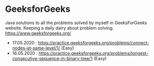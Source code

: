 # GeeksforGeeks
Java solutions to all the problems solved by myself in GeeksForGeeks website. Keeping a daily dairy about problem solving.
https://www.geeksforgeeks.org/ 

* 17.05.2020 : https://practice.geeksforgeeks.org/problems/connect-nodes-at-same-level/1/  (Easy)
* 16.05.2020 : https://practice.geeksforgeeks.org/problems/longest-consecutive-sequence-in-binary-tree/1  (Easy)
